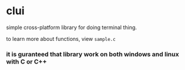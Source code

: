 # clui
simple cross-platform library for doing terminal thing.

to learn more about functions, view `sample.c` 


### it is guranteed that library work on both windows and linux with C or C++


